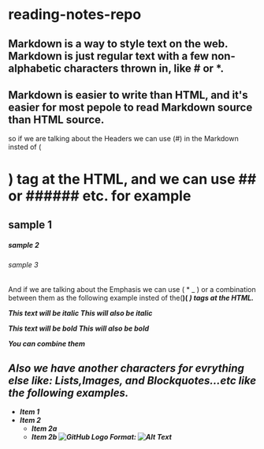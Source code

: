 # reading-notes-repo
## Markdown is a way to style text on the web. Markdown is just regular text with a few non-alphabetic characters thrown in, like # or *.
## Markdown is easier to write than HTML, and it's easier for most pepole to read Markdown source than HTML source.
so if we are talking about the Headers we can use (#) in the Markdown  insted of (<H1>) tag at the HTML, and we can use ## or ###### etc.
for example 
## sample 1
##### sample 2
###### sample 3
 And if we are talking about the Emphasis we can use ( * _ ) or a combination between them as the following example insted of the(<strong>)(<i> ) tags at the HTML.
  
*This text will be italic*
_This will also be italic_

**This text will be bold**
__This will also be bold__

_You **can** combine them_
## Also we have another characters for evrything else like: Lists,Images, and Blockquotes...etc like the following examples.
* Item 1
* Item 2
  * Item 2a
  * Item 2b
  ![GitHub Logo](/images/logo.png)
Format: ![Alt Text](https://placebear.com/g/200/300)

